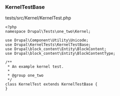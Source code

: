 ### KernelTestBase

tests/src/Kernel/KernelTest.php

    <?php
    namespace Drupal\Tests\one_two\Kernel;

    use Drupal\Component\Utility\Unicode;
    use Drupal\KernelTests\KernelTestBase;
    use Drupal\block_content\Entity\BlockContent;
    use Drupal\block_content\Entity\BlockContentType;

    /**
     * An example kernel test.
     *
     * @group one_two
     */
    class KernelTest extends KernelTestBase {
    }
